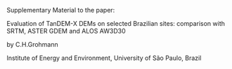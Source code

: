 Supplementary Material to the paper:

Evaluation of TanDEM-X DEMs on selected Brazilian sites: comparison with SRTM, ASTER GDEM and ALOS AW3D30

by C.H.Grohmann

Institute of Energy and Environment, University of São Paulo, Brazil
